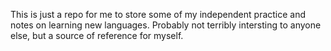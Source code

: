 This is just a repo for me to store some of my independent practice and notes on learning new languages. Probably not terribly intersting to anyone else, but a source of reference for myself. 
